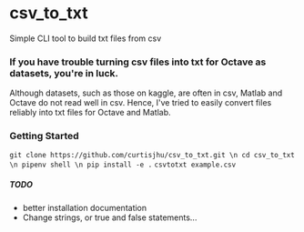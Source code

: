 # csv_to_txt
Simple CLI tool to build txt files from csv

### If you have trouble turning csv files into txt for Octave as datasets, you're in luck.
Although datasets, such as those on kaggle, are often in csv, Matlab and Octave do not read well in csv. Hence, I've tried to easily convert files reliably into txt files for Octave and Matlab.

### Getting Started
`
git clone https://github.com/curtisjhu/csv_to_txt.git \n
cd csv_to_txt \n
pipenv shell \n
pip install -e .
`
`
csvtotxt example.csv
`

##### TODO
- better installation documentation
- Change strings, or true and false statements...